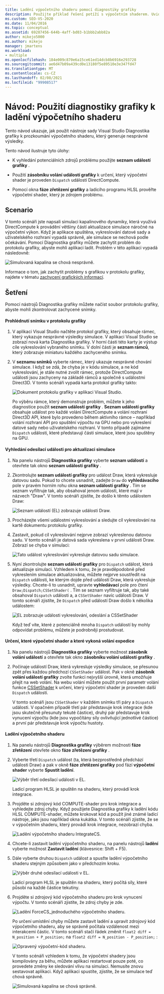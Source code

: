 ```yaml
---
title: Ladění výpočetního shaderu pomocí diagnostiky grafiky
description: Použijte příklad řešení potíží s výpočetním shaderem. Uvidíte, jak používat seznam událostí grafiky, zásobník volání událostí grafiky a fáze zřetězení grafiky.
ms.custom: SEO-VS-2020
ms.date: 11/04/2016
ms.topic: conceptual
ms.assetid: 69287456-644b-4aff-bd03-b1bbb2abb82a
author: mikejo5000
ms.author: mikejo
manager: jmartens
ms.workload:
- multiple
ms.openlocfilehash: 184e009c870e6a15ce61ed14dcb8b6916e293728
ms.sourcegitcommit: ae6d47b09a439cd0e13180f5e89510e3e347fd47
ms.translationtype: MT
ms.contentlocale: cs-CZ
ms.lasthandoff: 02/08/2021
ms.locfileid: "99908517"
---
```

# <a name="walkthrough-using-graphics-diagnostics-to-debug-a-compute-shader"></a>Návod: Použití diagnostiky grafiky k ladění výpočetního shaderu
Tento návod ukazuje, jak použít nástroje sady Visual Studio Diagnostika grafiky k prozkoumání výpočetního shaderu, který generuje nesprávné výsledky.

 Tento návod ilustruje tyto úlohy:

- K vyhledání potenciálních zdrojů problému použijte **seznam událostí grafiky** .

- Použití **zásobníku volání událostí grafiky** k určení, který výpočetní shader je proveden `Dispatch` událostí DirectCompute.

- Pomocí okna **fáze zřetězení grafiky** a ladicího programu HLSL prověřte výpočetní shader, který je zdrojem problému.

## <a name="scenario"></a>Scenario
 V tomto scénáři jste napsali simulaci kapalinového dynamiky, která využívá DirectCompute k provádění většiny částí aktualizace simulace náročné na výpočetní výkon. Když je aplikace spuštěna, vykreslování datové sady a uživatelského rozhraní vypadá správně, ale simulace se nechová podle očekávání. Pomocí Diagnostika grafiky můžete zachytit problém do protokolu grafiky, abyste mohli aplikaci ladit. Problém v této aplikaci vypadá následovně:

 ![Simulovaná kapalina se chová nesprávně.](media/gfx_diag_demo_compute_shader_fluid_problem.png "gfx_diag_demo_compute_shader_fluid_problem")

 Informace o tom, jak zachytit problémy s grafikou v protokolu grafiky, najdete v tématu [zachycení grafických informací](capturing-graphics-information.md).

## <a name="investigation"></a>Šetření
 Pomocí nástrojů Diagnostika grafiky můžete načíst soubor protokolu grafiky, abyste mohli zkontrolovat zachycené snímky.

#### <a name="to-examine-a-frame-in-a-graphics-log"></a>Prohlédnutí snímku v protokolu grafiky

1. V aplikaci Visual Studio načtěte protokol grafiky, který obsahuje rámec, který vykazuje nesprávné výsledky simulace. V aplikaci Visual Studio se zobrazí nová karta Diagnostika grafiky. V horní části této karty je výstup cíle vykreslování vybraného snímku. V dolní části je **seznam rámců**, který zobrazuje miniaturu každého zachyceného snímku.

2. V **seznamu snímků** vyberte rámec, který ukazuje nesprávné chování simulace. I když se zdá, že chyba je v kódu simulace, a ne kód vykreslování, je stále nutné zvolit rámec, protože DirectCompute události jsou zachyceny na základě rámců a společně s událostmi Direct3D. V tomto scénáři vypadá karta protokol grafiky takto:

    ![Dokument protokolu grafiky v aplikaci Visual Studio.](media/gfx_diag_demo_compute_shader_fluid_step_1.png "gfx_diag_demo_compute_shader_fluid_step_1")

   Po výběru rámce, který demonstruje problém, můžete k jeho diagnostice použít **seznam událostí grafiky** . **Seznam událostí grafiky** obsahuje událost pro každé volání DirectCompute a volání rozhraní Direct3D API, které bylo provedeno během aktivního rámce – například volání rozhraní API pro spuštění výpočtu na GPU nebo pro vykreslení datové sady nebo uživatelského rozhraní. V tomto případě zajímáme `Dispatch` události, které představují části simulace, které jsou spuštěny na GPU.

#### <a name="to-find-the-dispatch-event-for-the-simulation-update"></a>Vyhledání odesílací události pro aktualizaci simulace

1. Na panelu nástrojů **Diagnostika grafiky** vyberte **seznam událostí** a otevřete tak okno **seznam událostí grafiky** .

2. Zkontrolujte **seznam událostí grafiky** pro událost Draw, která vykresluje datovou sadu. Pokud to chcete usnadnit, zadejte `Draw` do **vyhledávacího** pole v pravém horním rohu okna **seznam událostí grafiky** . Tím se seznam vyfiltruje tak, aby obsahoval jenom události, které mají v názvech "Draw". V tomto scénáři zjistíte, že došlo k těmto událostem Draw:

    ![Seznam událostí &#40;EL&#41; zobrazuje události Draw.](media/gfx_diag_demo_compute_shader_fluid_step_2.png "gfx_diag_demo_compute_shader_fluid_step_2")

3. Procházejte všemi událostmi vykreslování a sledujte cíl vykreslování na kartě dokumentu protokolu grafiky.

4. Zastavit, pokud cíl vykreslování nejprve zobrazí vykreslenou datovou sadu. V tomto scénáři je datová sada vykreslena v první události Draw. Zobrazí se chyba v simulaci:

    ![Tato událost vykreslování vykresluje datovou sadu simulace.](media/gfx_diag_demo_compute_shader_fluid_step_3.png "gfx_diag_demo_compute_shader_fluid_step_3")

5. Nyní zkontrolujte **seznam událostí grafiky** pro `Dispatch` událost, která aktualizuje simulaci. Vzhledem k tomu, že je pravděpodobně před vykreslením simulace aktualizována, můžete nejprve soustředit na `Dispatch` události, ke kterým dojde před událostí Draw, která vykresluje výsledky. Chcete-li to usnadnit, upravte **vyhledávací** pole pro čtení `Draw;Dispatch;CSSetShader(` . Tím se seznam vyfiltruje tak, aby také obsahoval `Dispatch` události a, a `CSSetShader` navíc události Draw. V tomto scénáři zjistíte, že `Dispatch` před událostí Draw došlo k několika událostem:

    ![EL zobrazuje události vykreslování, odeslání a CSSetShader](media/gfx_diag_demo_compute_shader_fluid_step_4.png "gfx_diag_demo_compute_shader_fluid_step_4")

   Když teď víte, které z potenciálně mnoha `Dispatch` událostí by mohly odpovídat problému, můžete je podrobněji prostudovat.

#### <a name="to-determine-which-compute-shader-a-dispatch-call-executes"></a>Určení, které výpočetní shader a které vykoná volání expedice

1. Na panelu nástrojů **Diagnostika grafiky** vyberte možnost **zásobník volání událostí** a otevřete tak okno **zásobníku volání událostí grafiky** .

2. Počínaje událostí Draw, která vykresluje výsledky simulace, se přesunou zpět přes každou předchozí `CSSetShader` událost. Pak v okně **zásobník volání událostí grafiky** zvolte funkci nejvyšší úrovně, která umožňuje přejít na web volání. Na webu volání můžete použít první parametr volání funkce [CSSetShader](/windows/desktop/api/d3d11/nf-d3d11-id3d11devicecontext-cssetshader) k určení, který výpočetní shader je proveden další `Dispatch` událostí.

   V tomto scénáři jsou `CSSetShader` v každém snímku tři páry a `Dispatch` události. V opačném případě třetí pár představuje krok integrace (kde jsou skutečně přesunuty tekuté částice), druhý pár představuje krok vynucení výpočtu (kde jsou vypočítány síly ovlivňující jednotlivé částice) a první pár představuje krok výpočtu hustoty.

#### <a name="to-debug-the-compute-shader"></a>Ladění výpočetního shaderu

1. Na panelu nástrojů **Diagnostika grafiky** výběrem možnosti **fáze zřetězení** otevřete okno **fáze zřetězení grafiky** .

2. Vyberte třetí `Dispatch` událost (ta, která bezprostředně předchází události Draw) a pak v okně **fáze zřetězení grafiky** pod fází **výpočetní shader** vyberte **Spustit ladění**.

    ![Výběr třetí odesílací události v EL.](media/gfx_diag_demo_compute_shader_fluid_step_6.png "gfx_diag_demo_compute_shader_fluid_step_6")

    Ladicí program HLSL je spuštěn na shaderu, který provádí krok integrace.

3. Projděte si zdrojový kód COMPUTE-shader pro krok integrace a vyhledejte zdroj chyby. Když použijete Diagnostika grafiky k ladění kódu HLSL COMPUTE-shader, můžete krokovat kód a použít jiné známé ladicí nástroje, jako jsou například okna kukátka. V tomto scénáři zjistíte, že se v výpočetním shaderu, který provádí krok integrace, nezobrazí chyba.

    ![Ladění výpočetního shaderu IntegrateCS.](media/gfx_diag_demo_compute_shader_fluid_step_7.png "gfx_diag_demo_compute_shader_fluid_step_7")

4. Chcete-li zastavit ladění výpočetního shaderu, na panelu nástrojů **ladění** vyberte možnost **Zastavit ladění** (klávesnice: Shift + F5).

5. Dále vyberte druhou `Dispatch` událost a spusťte ladění výpočetního shaderu stejným způsobem jako v předchozím kroku.

    ![Výběr druhé odesílací události v EL.](media/gfx_diag_demo_compute_shader_fluid_step_8.png "gfx_diag_demo_compute_shader_fluid_step_8")

    Ladicí program HLSL je spuštěn na shaderu, který počítá síly, které působí na každé částice tekutiny.

6. Projděte si zdrojový kód výpočetního shaderu pro krok vynucení výpočtu. V tomto scénáři zjistíte, že zdroj chyby je zde.

    ![Ladění ForceCS&#95;jednoduchého výpočetního shaderu.](media/gfx_diag_demo_compute_shader_fluid_step_9.png "gfx_diag_demo_compute_shader_fluid_step_9")

   Po určení umístění chyby můžete zastavit ladění a upravit zdrojový kód výpočetního shaderu, aby se správně počítala vzdálenost mezi interakcemi částic. V tomto scénáři stačí řádek změnit `float2 diff = N_position + P_position;` na `float2 diff = N_position - P_position;` :

   ![Opravený výpočetní&#45;kód shaderu.](media/gfx_diag_demo_compute_shader_fluid_step_10.png "gfx_diag_demo_compute_shader_fluid_step_10")

   V tomto scénáři vzhledem k tomu, že výpočetní shadery jsou kompilovány za běhu, můžete aplikaci restartovat pouze poté, co provedete změny ke sledování vlivu na simulaci. Nemusíte znovu sestavovat aplikaci. Když aplikaci spustíte, zjistíte, že se simulace teď chová správně.

   ![Simulovaná kapalina se chová správně.](media/gfx_diag_demo_compute_shader_fluid_resolution.png "gfx_diag_demo_compute_shader_fluid_resolution")